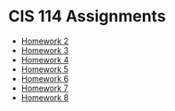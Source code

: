 
</head>
<body>
    <h1>CIS 114 Assignments</h1>
    <ul>
        <li><a href="hw2.html">Homework 2</a></li>
        <li><a href="#">Homework 3</a></li>
        <li><a href="#">Homework 4</a></li>
        <li><a href="#">Homework 5</a></li>
        <li><a href="#">Homework 6</a></li>
        <li><a href="#">Homework 7</a></li>
        <li><a href="#">Homework 8</a></li>
    </ul>
</body>
</html>
